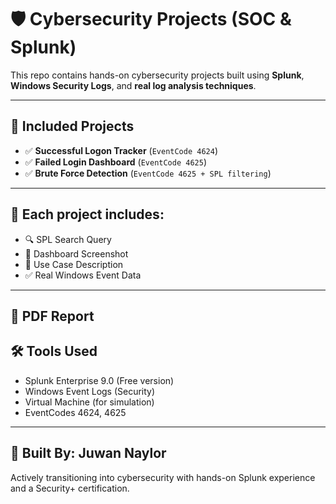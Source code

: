 # 🛡️ Cybersecurity Projects (SOC & Splunk)

This repo contains hands-on cybersecurity projects built using **Splunk**, **Windows Security Logs**, and **real log analysis techniques**.

---

## 📂 Included Projects

- ✅ **Successful Logon Tracker** (`EventCode 4624`)
- ✅ **Failed Login Dashboard** (`EventCode 4625`)
- ✅ **Brute Force Detection** (`EventCode 4625 + SPL filtering`)

---

## 🧠 Each project includes:
- 🔍 SPL Search Query
- 📸 Dashboard Screenshot
- 📄 Use Case Description
- ✅ Real Windows Event Data

---

## 📄 PDF Report



## 🛠️ Tools Used
- Splunk Enterprise 9.0 (Free version)
- Windows Event Logs (Security)
- Virtual Machine (for simulation)
- EventCodes 4624, 4625

---

## 👤 Built By: Juwan Naylor
Actively transitioning into cybersecurity with hands-on Splunk experience and a Security+ certification.


